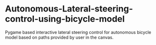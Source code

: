 # Autonomous-Lateral-steering-control-using-bicycle-model
Pygame based interactive lateral steering control for autonomous bicycle model based on paths provided by user in the canvas.
